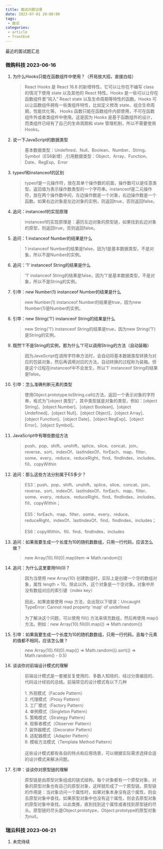 ```yaml
---
title: 面试问题记录
date: 2023-07-01 20:00:00
tags:
 - 面试
categories: 
 - article
 - frontEnd
---
```


最近的面试题汇总

<!--more-->

### 微购科技 2023-06-16
1. 为什么Hooks只能在函数组件中使用？（开局放大招，直接白给）
    > React Hooks 是 React 16.8 的新增特性，它可以让你在不编写 class 的情况下使用 state 以及其他的 React 特性。Hooks 是一些可以让你在函数组件里“钩入” React state 以及生命周期等特性的函数。Hooks 可以让函数组件拥有一些类组件特性，比如定义修改 state、组合生命周期，性能优化等。
Hooks 函数只能在函数组件内部使用，不可在函数组件外或者类组件中使用。这是因为 Hooks 是基于函数组件的设计，而类组件已经有了自己的生命周期和 state 管理机制，所以不需要使用 Hooks。

2. 说一下JavaScript的数据类型
    > 基本数据类型：Undefined、Null、Boolean、Number、String、Symbol（ES6新增）;引用数据类型：Object、Array、Function、Date、RegExp、Error

3. typeof和instanceof的区别
    > typeof是一元操作符，放在其单个操作数的前面，操作数可以是任意类型。返回值为表示操作数类型的一个字符串。instanceof是二元操作符，放在两个操作数中间，左边操作数是一个对象，右边操作数是一个函数。如果右边对象是左边对象的实例，则返回true，否则返回false。

4. 追问：instanceof的实现原理
    > instanceof的实现原理是：遍历左边对象的原型链，如果找到右边对象的原型，则返回true，否则返回false。

5. 追问：1 instanceof Number的结果是什么
    > 1 instanceof Number的结果是false，因为1是基本数据类型，不是对象，所以不是Number的实例。

6. 追问：'1' instanceof String的结果是什么
    > '1' instanceof String的结果是false，因为'1'是基本数据类型，不是对象，所以不是String的实例。

7. 引申：new Number(1) instanceof Number的结果是什么
    > new Number(1) instanceof Number的结果是true，因为new Number(1)是Number的实例。

8. 引申：new String('1') instanceof String的结果是什么
    > new String('1') instanceof String的结果是true，因为new String('1')是String的实例。

9. 既然'1'不是String的实例，那为什么'1'可以调用String的方法（自动装箱）
    > 因为JavaScript在调用字符串方法时，会自动将基本数据类型转换为对应的包装对象，然后再调用对应的方法，自动转换的过程称为装箱。但是这个过程在instanceof中不会发生，所以'1' instanceof String的结果是false。

10. 引申：怎么准确判断元素的类型
    > 使用Object.prototype.toString.call()方法，返回一个表示对象的字符串，格式为"[object 类型]"，其中类型就是对象的类型，例如：[object String]、[object Number]、[object Boolean]、[object Undefined]、[object Null]、[object Object]、[object Array]、[object Function]、[object Date]、[object RegExp]、[object Error]、[object Symbol]。

11. JavaScript中有哪些数组方法
    > push、pop、shift、unshift、splice、slice、concat、join、reverse、sort、indexOf、lastIndexOf、forEach、map、filter、some、every、reduce、reduceRight、find、findIndex、includes、fill、copyWithin

12. 追问：那么这些方法分别属于ES多少？
    > ES3：push、pop、shift、unshift、splice、slice、concat、join、reverse、sort、indexOf、lastIndexOf、forEach、map、filter、some、every、reduce、reduceRight、find、findIndex、includes、fill、copyWithin；
    <br /><br />ES5：forEach、map、filter、some、every、reduce、reduceRight、indexOf、lastIndexOf、find、findIndex、includes；
    <br /><br />ES6：copyWithin、fill、find、findIndex、includes

13. 追问：如果我要生成一个长度为10的随机数数组，只用一行代码，应该怎么做？
    > new Array(10).fill(0).map(item => Math.random())

14. 追问：为什么这里要用fill(0)？
    > 因为当使用 new Array(10) 创建数组时，实际上是创建一个空的数组对象，属性 length = 10。除此以外，这个对象是一个空对象。对象中并没有数组对应的索引键（index key）
    <br /><br />因此，如果直接使用 map 方法，会出现以下错误：Uncaught TypeError: Cannot read property 'map' of undefined
    <br /><br />为了解决这个问题，可以使用 fill() 方法来填充数组，然后再使用 map() 方法。例如：new Array(10).fill(0).map(() => Math.random())

15. 引申：如果我要生成一个长度为10的随机数数组，只用一行代码，且每个元素的值都不相同，应该怎么做？
    > new Array(10).fill(0).map(() => Math.random()).sort(() => Math.random() - 0.5)

16. 谈谈你对前端设计模式的理解
    > 前端设计模式是一套被反复使用的、多数人知晓的、经过分类编目的、代码设计经验的总结。前端常见的设计模式有以下几种
    <br /><br />1. 外观模式（Facade Pattern）
    <br />2. 代理模式（Proxy Pattern）
    <br />3. 工厂模式（Factory Pattern）
    <br />4. 单例模式（Singleton Pattern）
    <br />5. 策略模式（Strategy Pattern）
    <br />6. 观察者模式（Observer Pattern）
    <br />7. 装饰器模式（Decorator Pattern）
    <br />8. 适配器模式（Adapter Pattern）
    <br />9. 模板方法模式（Template Method Pattern）
    <br /><br />这些设计模式都有各自的特点和应用场景，可以根据实际需求选择合适的设计模式来解决问题。

17. 引申：谈谈你对原型链的理解
    > 原型链是由原型对象组成的链式结构，每个对象都有一个原型对象，对象的原型对象也有自己的原型对象，这样就形成了一个原型链。原型链的作用是：当对象访问一个属性时，如果对象本身没有这个属性，则会去原型对象中查找，如果原型对象中也没有这个属性，则会去原型对象的原型对象中查找，以此类推，直到找到这个属性或者找到原型链的尽头。原型链的尽头是Object.prototype，Object.prototype的原型对象为null。

### 瑞云科技 2023-06-21

1. 未完待续
